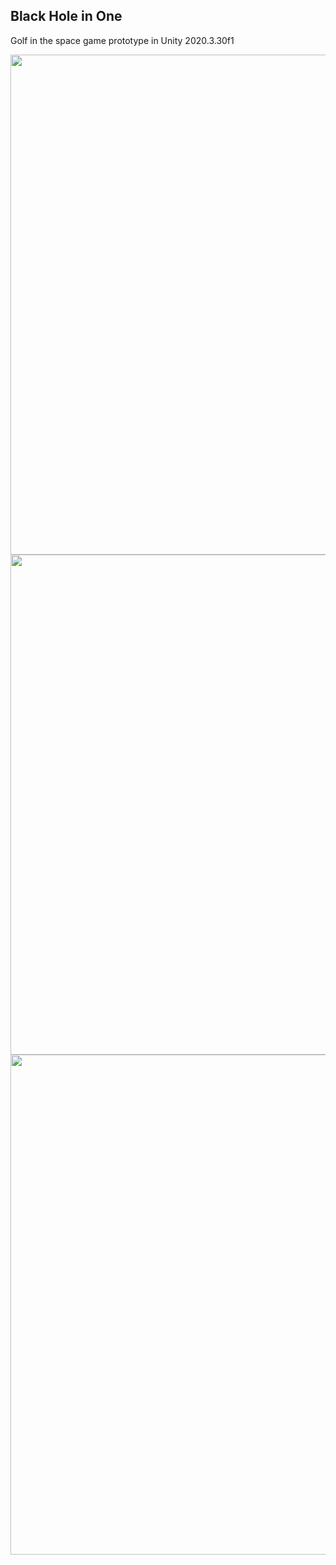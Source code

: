 <h2>Black Hole in One</h2>
<p>Golf in the space game prototype in Unity 2020.3.30f1</p>

<img width="800" src="https://puu.sh/IVdAQ/20fe17ab20.png">
<img width="800" src="https://puu.sh/IVdAP/a7f37266ef.png">
<img width="800" src="https://puu.sh/IVdAO/d14c5df16b.png">
